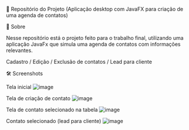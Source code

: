 📂 Repositório do Projeto (Aplicação desktop com JavaFX para criação de uma agenda de contatos)

📌 Sobre

Nesse repositório está o projeto feito para o trabalho final, utilizando uma aplicação JavaFx que simula uma agenda de contatos com informações relevantes.

Cadastro / Edição / Exclusão de contatos / Lead para cliente

🛠️ Screenshots

Tela inicial
![image](https://user-images.githubusercontent.com/95286216/213950159-99831096-1ce3-4d07-8cfa-324a8b7f41e9.png)

Tela de criação de contato
![image](https://user-images.githubusercontent.com/95286216/213950202-9e9f3de6-49f5-4716-9f4d-9ed3f7cd8273.png)

Tela de contato selecionado na tabela
![image](https://user-images.githubusercontent.com/95286216/213950230-665ce635-4661-4491-9e98-20ce57db3501.png)

Contato selecionado (lead para cliente)
![image](https://user-images.githubusercontent.com/95286216/213950337-50cc7862-668a-41e3-af36-4ce72e65b573.png)









